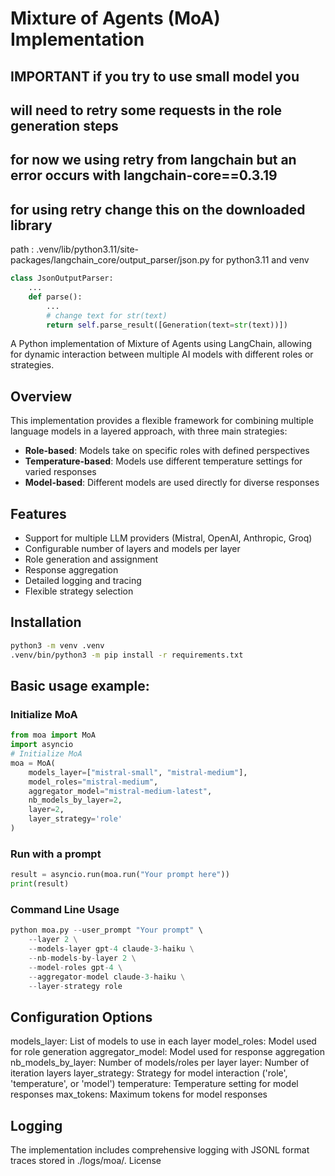 # Mixture of Agents (MoA) Implementation

## IMPORTANT if you try to use small model you 
## will need to retry some requests in the role generation steps
## for now we using retry from langchain but an error occurs with langchain-core==0.3.19
## for using retry change this on the downloaded library
path : .venv/lib/python3.11/site-packages/langchain_core/output_parser/json.py 
for python3.11 and venv
```python
class JsonOutputParser:
    ...
    def parse():
        ...
        # change text for str(text)
        return self.parse_result([Generation(text=str(text))]) 
```

A Python implementation of Mixture of Agents using LangChain, allowing for dynamic interaction between multiple AI models with different roles or strategies.

## Overview

This implementation provides a flexible framework for combining multiple language models in a layered approach, with three main strategies:
- **Role-based**: Models take on specific roles with defined perspectives
- **Temperature-based**: Models use different temperature settings for varied responses
- **Model-based**: Different models are used directly for diverse responses

## Features

- Support for multiple LLM providers (Mistral, OpenAI, Anthropic, Groq)
- Configurable number of layers and models per layer
- Role generation and assignment
- Response aggregation
- Detailed logging and tracing
- Flexible strategy selection

## Installation

```bash
python3 -m venv .venv
.venv/bin/python3 -m pip install -r requirements.txt
```

## Basic usage example:

### Initialize MoA
```python
from moa import MoA
import asyncio
# Initialize MoA
moa = MoA(
    models_layer=["mistral-small", "mistral-medium"], 
    model_roles="mistral-medium",
    aggregator_model="mistral-medium-latest",
    nb_models_by_layer=2,
    layer=2,
    layer_strategy='role'
)
```
### Run with a prompt

```python
result = asyncio.run(moa.run("Your prompt here"))
print(result)
```
### Command Line Usage
```python
python moa.py --user_prompt "Your prompt" \
    --layer 2 \
    --models-layer gpt-4 claude-3-haiku \
    --nb-models-by-layer 2 \
    --model-roles gpt-4 \
    --aggregator-model claude-3-haiku \
    --layer-strategy role
```

## Configuration Options
models_layer: List of models to use in each layer
model_roles: Model used for role generation
aggregator_model: Model used for response aggregation
nb_models_by_layer: Number of models/roles per layer
layer: Number of iteration layers
layer_strategy: Strategy for model interaction ('role', 'temperature', or 'model')
temperature: Temperature setting for model responses
max_tokens: Maximum tokens for model responses
## Logging
The implementation includes comprehensive logging with JSONL format traces stored in ./logs/moa/.
License